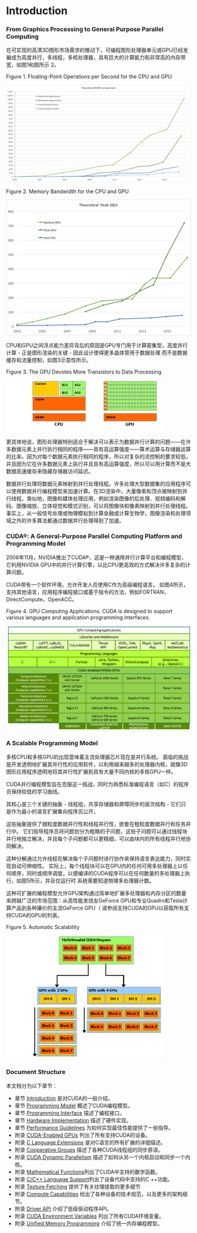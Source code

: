 # Introduction



### From Graphics Processing to General Purpose Parallel Computing

在可实现的高清3D图形市场需求的推动下，可编程图形处理器单元或GPU已经发展成为高度并行，多线程，多核处理器，具有巨大的计算能力和非常高的内存带宽，如图1和图所示 2。

Figure 1. Floating-Point Operations per Second for the CPU and GPU

![](../../../.gitbook/assets/image%20%28238%29.png)

Figure 2. Memory Bandwidth for the CPU and GPU

![](../../../.gitbook/assets/image%20%28148%29.png)

CPU和GPU之间浮点能力差异背后的原因是GPU专门用于计算密集型，高度并行计算 - 正是图形渲染的关键 - 因此设计使得更多晶体管用于数据处理 而不是数据缓存和流量控制，如图3示意性所示。

Figure 3. The GPU Devotes More Transistors to Data Processing

![](../../../.gitbook/assets/image%20%2845%29.png)

更具体地说，图形处理器特别适合于解决可以表示为数据并行计算的问题——在许多数据元素上并行执行相同的程序——具有高运算强度——算术运算与存储器运算的比率。因为对每个数据元素执行相同的程序，所以对复杂的流控制的要求较低，并且因为它在许多数据元素上执行并且具有高运算强度，所以可以用计算而不是大数据高速缓存来隐藏存储器访问延迟。

数据并行处理将数据元素映射到并行处理线程。许多处理大型数据集的应用程序可以使用数据并行编程模型来加速计算。在3D渲染中，大量像素和顶点被映射到并行线程。类似地，图像和媒体处理应用，例如渲染图像的后处理、视频编码和解码、图像缩放、立体视觉和模式识别，可以将图像块和像素映射到并行处理线程。事实上，从一般信号处理或物理模拟到计算金融或计算生物学，图像渲染和处理领域之外的许多算法都通过数据并行处理得到了加速。

### CUDA®: A General-Purpose Parallel Computing Platform and Programming Model

 2006年11月，NVIDIA推出了CUDA®，这是一种通用并行计算平台和编程模型，它利用NVIDIA GPU中的并行计算引擎，以比CPU更高效的方式解决许多复杂的计算问题。

CUDA带有一个软件环境，允许开发人员使用C作为高级编程语言。 如图4所示，支持其他语言，应用程序编程接口或基于指令的方法，例如FORTRAN，DirectCompute，OpenACC。

Figure 4. GPU Computing Applications. CUDA is designed to support various languages and application programming interfaces.

![](../../../.gitbook/assets/image%20%28171%29.png)

### A Scalable Programming Model

多核CPU和多核GPU的出现意味着主流处理器芯片现在是并行系统。 面临的挑战是开发透明地扩展其并行性的应用软件，以利用越来越多的处理器内核，就像3D图形应用程序透明地将其并行性扩展到具有大量不同内核的多核GPU一样。

CUDA并行编程模型旨在克服这一挑战，同时为熟悉标准编程语言（如C）的程序员保持较低的学习曲线。

其核心是三个关键的抽象 - 线程组，共享存储器和屏障同步的层次结构 - 它们只是作为最小的语言扩展集向程序员公开。

这些抽象提供了细粒度数据并行性和线程并行性，嵌套在粗粒度数据并行和任务并行中。 它们指导程序员将问题划分为粗略的子问题，这些子问题可以通过线程块并行地独立解决，并且每个子问题都可以更精细，可以由块内的所有线程并行地协同解决。

这种分解通过允许线程在解决每个子问题时进行协作来保持语言表达能力，同时实现自动可伸缩性。 实际上，每个线程块可以在GPU内的任何可用多处理器上以任何顺序，同时或顺序调度，以便编译的CUDA程序可以在任何数量的多处理器上执行，如图5所示，并且仅运行时 系统需要知道物理多处理器计数。

这种可扩展的编程模型允许GPU架构通过简单地扩展多处理器和内存分区的数量来跨越广泛的市场范围：从高性能发烧友GeForce GPU和专业Quadro和Tesla计算产品到各种廉价的主流GeForce GPU（ 请参阅支持CUDA的GPU以获取所有支持CUDA的GPU的列表。

Figure 5. Automatic Scalability

![](../../../.gitbook/assets/image%20%28233%29.png)

### Document Structure

本文档分为以下章节：

* 章节 [Introduction](introduction.md) 是对CUDA的一般介绍。
* 章节 [Programming Model](programming-model.md) 概述了CUDA编程模型。
* 章节 [Programming Interface](programming-interface.md) 描述了编程接口。
* 章节 [Hardware Implementation](hardware-implementation.md) 描述了硬件实现。
* 章节 [Performance Guidelines](https://docs.nvidia.com/cuda/cuda-c-programming-guide/index.html#performance-guidelines) 为如何实现最佳性能提供了一些指导。
* 附录 [CUDA-Enabled GPUs](https://docs.nvidia.com/cuda/cuda-c-programming-guide/index.html#cuda-enabled-gpus) 列出了所有支持CUDA的设备。
* 附录 [C Language Extensions](https://docs.nvidia.com/cuda/cuda-c-programming-guide/index.html#c-language-extensions) 是对C语言的所有扩展的详细描述。
* 附录 [Cooperative Groups](https://docs.nvidia.com/cuda/cuda-c-programming-guide/index.html#cooperative-groups) 描述了各种CUDA线程组的同步原语。
* 附录 [CUDA Dynamic Parallelism](https://docs.nvidia.com/cuda/cuda-c-programming-guide/index.html#cuda-dynamic-parallelism) 描述了如何从另一个内核启动和同步一个内核。
* 附录 [Mathematical Functions](https://docs.nvidia.com/cuda/cuda-c-programming-guide/index.html#mathematical-functions-appendix)列出了CUDA中支持的数学函数。
* 附录 [C/C++ Language Support](https://docs.nvidia.com/cuda/cuda-c-programming-guide/index.html#c-cplusplus-language-support)列出了设备代码中支持的C ++功能。
* 附录 [Texture Fetching](https://docs.nvidia.com/cuda/cuda-c-programming-guide/index.html#texture-fetching) 提供了有关纹理提取的更多细节
* 附录 [Compute Capabilities](https://docs.nvidia.com/cuda/cuda-c-programming-guide/index.html#compute-capabilities) 给出了各种设备的技术规范，以及更多的架构细节。
* 附录 [Driver API](https://docs.nvidia.com/cuda/cuda-c-programming-guide/index.html#driver-api) 介绍了低级驱动程序API。
* 附录 [CUDA Environment Variables](https://docs.nvidia.com/cuda/cuda-c-programming-guide/index.html#env-vars) 列出了所有CUDA环境变量。
* 附录 [Unified Memory Programming](https://docs.nvidia.com/cuda/cuda-c-programming-guide/index.html#um-unified-memory-programming-hd) 介绍了统一内存编程模型。

